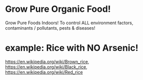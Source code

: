 # Grow Pure Organic Food!
Grow Pure Foods Indoors! To control ALL environment factors, contaminants / pollutants, pests & diseases!

# example: Rice with NO Arsenic!
https://en.wikipedia.org/wiki/Brown_rice, https://en.wikipedia.org/wiki/Black_rice, https://en.wikipedia.org/wiki/Red_rice
